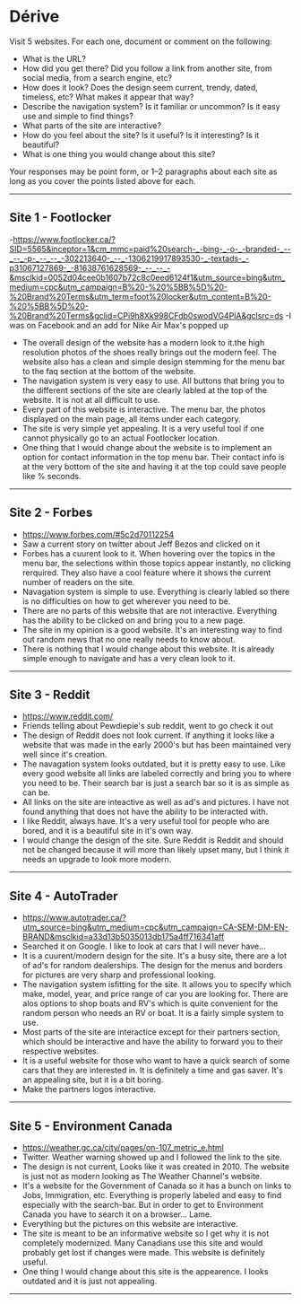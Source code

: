 # Dérive

Visit 5 websites. For each one, document or comment on the following:
* What is the URL?
* How did you get there? Did you follow a link from another site, from social media, from a search engine, etc?
* How does it look? Does the design seem current, trendy, dated, timeless, etc? What makes it appear that way?
* Describe the navigation system? Is it familiar or uncommon? Is it easy use and simple to find things?
* What parts of the site are interactive?
* How do you feel about the site? Is it useful? Is it interesting? Is it beautiful?
* What is one thing you would change about this site?

Your responses may be point form, or 1–2 paragraphs about each site as long as you cover the points listed above for each.

---
## Site 1 - Footlocker
-https://www.footlocker.ca/?SID=5565&inceptor=1&cm_mmc=paid%20search-_-bing-_-o-_-branded-_--_--_-p-_--_--_-302213640-_--_-1306219917893530-_-textads-_-p31067127869-_-81638761628569-_--_--_-&msclkid=0052d04cee0b1607b72c8c0eed6124f1&utm_source=bing&utm_medium=cpc&utm_campaign=B%20-%20%5BB%5D%20-%20Brand%20Terms&utm_term=foot%20locker&utm_content=B%20-%20%5BB%5D%20-%20Brand%20Terms&gclid=CPi9h8Xk998CFdb0swodVG4PIA&gclsrc=ds
-I was on Facebook and an add for Nike Air Max's popped up
- The overall design of the website has a modern look to it.the high resolution photos of the shoes really brings out the modern feel.
The website also has a clean and simple design stemming for the menu bar to the faq section at the bottom of the website.
- The navigation system is very easy to use. All buttons that bring you to the different sections of the site are clearly labled at the top of the website. It is not at all difficult to use.
- Every part of this website is interactive. The menu bar, the photos displayed on the main page, all items under each category.
- The site is very simple yet appealing. It is a very useful tool if one cannot physically go to an actual Footlocker location.
- One thing that I would change about the website is to implement an option for contact information in the top menu bar. Their contact info is at the very bottom of the site and having it at the top could save people like % seconds.



---
## Site 2 - Forbes
- https://www.forbes.com/#5c2d70112254
- Saw a current story on twitter about Jeff Bezos and clicked on it 
- Forbes has a cuurent look to it. When hovering over the topics in the menu bar, the selections within those topics appear instantly, no clicking rerquired. They also have a cool feature where it shows the current number of readers on the site.
- Navagation system is simple to use. Everything is clearly labled so there is no difficulties on how to get wherever you need to be.
- There are no parts of this website that are not interactive. Everything has the ability to be clicked on and bring you to a new page.
- The site in my opinion is a good website. It's an interesting way to find out random news that no one really needs to know about. 
- There is nothing that I would change about this website. It is already simple enough to navigate and has a very clean look to it.


---
## Site 3 - Reddit
- https://www.reddit.com/
- Friends telling about Pewdiepie's sub reddit, went to go check it out
- The design of Reddit does not look current. If anything it looks like a website that was made in the early 2000's but has been maintained very well since it's creation.
- The navagation system looks outdated, but it is pretty easy to use. Like every good website all links are labeled correctly and bring you to where you need to be. Their search bar is just a search bar so it is as simple as can be.
- All links on the site are inteactive as well as ad's and pictures. I have not found anything that does not have the ability to be interacted with.
- I like Reddit, always have. It's a very useful tool for people who are bored, and it is a beautiful site in it's own way.
- I would change the design of the site. Sure Reddit is Reddit and should not be changed because it will more than likely upset many, but I think it needs an upgrade to look more modern.




---
## Site 4 - AutoTrader
- https://www.autotrader.ca/?utm_source=bing&utm_medium=cpc&utm_campaign=CA-SEM-DM-EN-BRAND&msclkid=a33d13b5035013db175a4ff716341aff
- Searched it on Google. I like to look at cars that I will never have...
- It is a cuurent/modern design for the site. It's a busy site, there are a lot of ad's for random dealerships. The design for the menus and borders for pictures are very sharp and professional looking.
- The navigation system isfitting for the site. It allows you to specify which make, model, year, and price range of car you are looking for. There are alos options to shop boats and RV's which is quite convenient for the random person who needs an RV or boat. It is a fairly simple system to use.
- Most parts of the site are interactice except for their partners section, which should be interactive and have the ability to forward you to their respective websites.
- It is a useful website for those who want to have a quick search of some cars that they are interested in. It is definitely a time and gas saver. It's an appealing site, but it is a bit boring.
- Make the partners logos interactive.




---
## Site 5 - Environment Canada
- https://weather.gc.ca/city/pages/on-107_metric_e.html
- Twitter. Weather warning showed up and I followed the link to the site.
- The design is not current, Looks like it was created in 2010. The website is just not as modern looking as The Weather Channel's website.
- It's a website for the Government of Canada so it has a bunch on links to Jobs, Immigration, etc. Everything is properly labeled and easy to find especially with the search-bar. But in order to get to Environment Canada you have to search it on a browser... Lame.
- Everything but the pictures on this website are interactive.
- The site is meant to be an informative website so I get why it is not completely modernized. Many Canadians use this site and would probably get lost if changes were made. This website is definitely useful.
- One thing I would change about this site is the appearence. I looks outdated and it is just not appealing.




---
